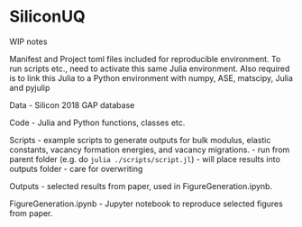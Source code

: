 # SiliconUQ

WIP notes

Manifest and Project toml files included for reproducible environment. 
To run scripts etc., need to activate this same Julia environment. Also required is to link this Julia to a Python environment with numpy, ASE, matscipy, Julia and pyjulip 

Data - Silicon 2018 GAP database

Code - Julia and Python functions, classes etc. 

Scripts - example scripts to generate outputs for bulk modulus, elastic constants, vacancy formation energies, and vacancy migrations.
        - run from parent folder (e.g. do `julia ./scripts/script.jl`)
        - will place results into outputs folder - care for overwriting

Outputs - selected results from paper, used in FigureGeneration.ipynb.

FigureGeneration.ipynb - Jupyter notebook to reproduce selected figures from paper. 